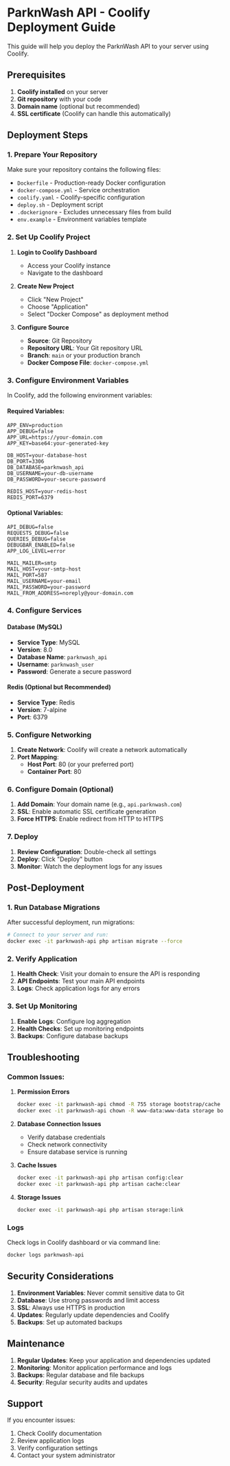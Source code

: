# ParknWash API - Coolify Deployment Guide

This guide will help you deploy the ParknWash API to your server using Coolify.

## Prerequisites

1. **Coolify installed** on your server
2. **Git repository** with your code
3. **Domain name** (optional but recommended)
4. **SSL certificate** (Coolify can handle this automatically)

## Deployment Steps

### 1. Prepare Your Repository

Make sure your repository contains the following files:
- `Dockerfile` - Production-ready Docker configuration
- `docker-compose.yml` - Service orchestration
- `coolify.yaml` - Coolify-specific configuration
- `deploy.sh` - Deployment script
- `.dockerignore` - Excludes unnecessary files from build
- `env.example` - Environment variables template

### 2. Set Up Coolify Project

1. **Login to Coolify Dashboard**
   - Access your Coolify instance
   - Navigate to the dashboard

2. **Create New Project**
   - Click "New Project"
   - Choose "Application"
   - Select "Docker Compose" as deployment method

3. **Configure Source**
   - **Source**: Git Repository
   - **Repository URL**: Your Git repository URL
   - **Branch**: `main` or your production branch
   - **Docker Compose File**: `docker-compose.yml`

### 3. Configure Environment Variables

In Coolify, add the following environment variables:

#### Required Variables:
```
APP_ENV=production
APP_DEBUG=false
APP_URL=https://your-domain.com
APP_KEY=base64:your-generated-key

DB_HOST=your-database-host
DB_PORT=3306
DB_DATABASE=parknwash_api
DB_USERNAME=your-db-username
DB_PASSWORD=your-secure-password

REDIS_HOST=your-redis-host
REDIS_PORT=6379
```

#### Optional Variables:
```
API_DEBUG=false
REQUESTS_DEBUG=false
QUERIES_DEBUG=false
DEBUGBAR_ENABLED=false
APP_LOG_LEVEL=error

MAIL_MAILER=smtp
MAIL_HOST=your-smtp-host
MAIL_PORT=587
MAIL_USERNAME=your-email
MAIL_PASSWORD=your-password
MAIL_FROM_ADDRESS=noreply@your-domain.com
```

### 4. Configure Services

#### Database (MySQL)
- **Service Type**: MySQL
- **Version**: 8.0
- **Database Name**: `parknwash_api`
- **Username**: `parknwash_user`
- **Password**: Generate a secure password

#### Redis (Optional but Recommended)
- **Service Type**: Redis
- **Version**: 7-alpine
- **Port**: 6379

### 5. Configure Networking

1. **Create Network**: Coolify will create a network automatically
2. **Port Mapping**: 
   - **Host Port**: 80 (or your preferred port)
   - **Container Port**: 80

### 6. Configure Domain (Optional)

1. **Add Domain**: Your domain name (e.g., `api.parknwash.com`)
2. **SSL**: Enable automatic SSL certificate generation
3. **Force HTTPS**: Enable redirect from HTTP to HTTPS

### 7. Deploy

1. **Review Configuration**: Double-check all settings
2. **Deploy**: Click "Deploy" button
3. **Monitor**: Watch the deployment logs for any issues

## Post-Deployment

### 1. Run Database Migrations

After successful deployment, run migrations:

```bash
# Connect to your server and run:
docker exec -it parknwash-api php artisan migrate --force
```

### 2. Verify Application

1. **Health Check**: Visit your domain to ensure the API is responding
2. **API Endpoints**: Test your main API endpoints
3. **Logs**: Check application logs for any errors

### 3. Set Up Monitoring

1. **Enable Logs**: Configure log aggregation
2. **Health Checks**: Set up monitoring endpoints
3. **Backups**: Configure database backups

## Troubleshooting

### Common Issues:

1. **Permission Errors**
   ```bash
   docker exec -it parknwash-api chmod -R 755 storage bootstrap/cache
   docker exec -it parknwash-api chown -R www-data:www-data storage bootstrap/cache
   ```

2. **Database Connection Issues**
   - Verify database credentials
   - Check network connectivity
   - Ensure database service is running

3. **Cache Issues**
   ```bash
   docker exec -it parknwash-api php artisan config:clear
   docker exec -it parknwash-api php artisan cache:clear
   ```

4. **Storage Issues**
   ```bash
   docker exec -it parknwash-api php artisan storage:link
   ```

### Logs

Check logs in Coolify dashboard or via command line:
```bash
docker logs parknwash-api
```

## Security Considerations

1. **Environment Variables**: Never commit sensitive data to Git
2. **Database**: Use strong passwords and limit access
3. **SSL**: Always use HTTPS in production
4. **Updates**: Regularly update dependencies and Coolify
5. **Backups**: Set up automated backups

## Maintenance

1. **Regular Updates**: Keep your application and dependencies updated
2. **Monitoring**: Monitor application performance and logs
3. **Backups**: Regular database and file backups
4. **Security**: Regular security audits and updates

## Support

If you encounter issues:
1. Check Coolify documentation
2. Review application logs
3. Verify configuration settings
4. Contact your system administrator 